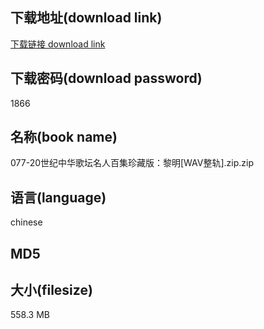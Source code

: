 ## 下载地址(download link)
[下载链接 download link](https://tutu365.netlify.app/?s=077-20%E4%B8%96%E7%BA%AA%E4%B8%AD%E5%8D%8E%E6%AD%8C%E5%9D%9B%E5%90%8D%E4%BA%BA%E7%99%BE%E9%9B%86%E7%8F%8D%E8%97%8F%E7%89%88%EF%BC%9A%E9%BB%8E%E6%98%8E%5BWAV%E6%95%B4%E8%BD%A8%5D.zip)

## 下载密码(download password)
1866

## 名称(book name)
077-20世纪中华歌坛名人百集珍藏版：黎明[WAV整轨].zip.zip

## 语言(language)
chinese

## MD5


## 大小(filesize)
558.3 MB

